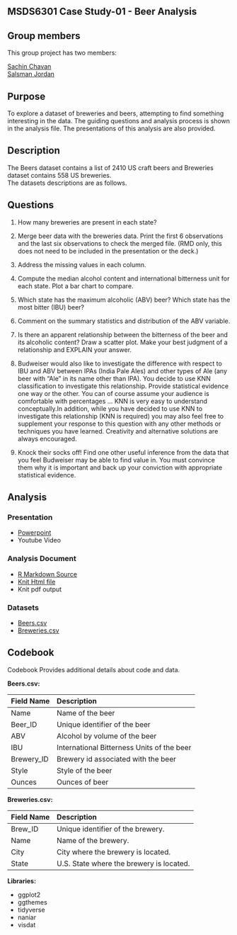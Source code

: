 ## MSDS6301 Case Study-01 - Beer Analysis

## Group members

This group project has two members: 

<a href="https://github.com/sachinac/smu_msds_6306/tree/master/msds_project_01"> 
Sachin Chavan </a><br>
<a href="https://github.com/Jsalsman7/SMU_MSDS"> Salsman Jordan</a>

## Purpose

To explore a dataset of breweries and beers, attempting to find something interesting in the data. The guiding questions and analysis process is shown in the analysis file. The presentations of this analysis are also provided.

## Description

The Beers dataset contains a list of 2410 US craft beers and Breweries dataset contains 558 US breweries.<br>
The datasets descriptions are as follows.

## Questions 

1.   How many breweries are present in each state?

2.   Merge beer data with the breweries data. Print the first 6 observations and the last six observations to check the merged file.  (RMD only, this does not need to be included in the presentation or the deck.)

3.   Address the missing values in each column.

4.   Compute the median alcohol content and international bitterness unit for each state. Plot a bar chart to compare.

5.   Which state has the maximum alcoholic (ABV) beer? Which state has the most bitter (IBU) beer?

6.   Comment on the summary statistics and distribution of the ABV variable.

7.   Is there an apparent relationship between the bitterness of the beer and its alcoholic content? Draw a scatter plot.  Make your best judgment of a relationship and EXPLAIN your answer.

8.  Budweiser would also like to investigate the difference with respect to IBU and ABV between IPAs (India Pale Ales) and other types of Ale (any beer with “Ale” in its name other than IPA).  You decide to use KNN classification to investigate this relationship.  Provide statistical evidence one way or the other. You can of course assume your audience is comfortable with percentages … KNN is very easy to understand conceptually.In addition, while you have decided to use KNN to investigate this relationship (KNN is required) you may also feel free to supplement your response to this question with any other methods or techniques you have learned.  Creativity and alternative solutions are always encouraged.  

9. Knock their socks off!  Find one other useful inference from the data that you feel Budweiser may be able to find value in.  You must convince them why it is important and back up your conviction with appropriate statistical evidence. 


## Analysis

### Presentation

* <a href="https://github.com/sachinac/smu_msds_6306/blob/master/msds_project_01/Sachin_Chavan_DDS_Project01.pptx"> Powerpoint </a>
* Youtube Video

### Analysis Document

* <a href="https://github.com/sachinac/smu_msds_6306/blob/master/msds_project_01/Beers_Analysis.Rmd"> R Markdown Source</a>
* <a href="https://github.com/sachinac/smu_msds_6306/blob/master/msds_project_01/Beers_Analysis.html" target="_blank"> Knit Html file </a>
* Knit pdf output


### Datasets
* <a href="https://github.com/sachinac/smu_msds_6306/blob/master/msds_project_01/data/Beers.csv"> Beers.csv </a>
* <a href="https://github.com/sachinac/smu_msds_6306/blob/master/msds_project_01/data/Breweries.csv"> Breweries.csv </a> 


## Codebook

Codebook Provides additional details about code and data.

**Beers.csv:**

|**Field Name** | **Description**                          |
|-------------|:-------------------------------------------|
|Name         | Name of the beer                           |
|Beer_ID      | Unique identifier of the beer              |
|ABV          | Alcohol by volume of the beer              |
|IBU          | International Bitterness Units of the beer |
|Brewery_ID   | Brewery id associated with the beer        |  
|Style        | Style of the beer                          |
|Ounces       | Ounces of beer                             |

**Breweries.csv:**


|**Field Name** | **Description**                          |
|---------------|:-----------------------------------------|
|Brew_ID        | Unique identifier of the brewery.        |  
|Name           | Name of the brewery.                     |
|City           | City where the brewery is located.       |
|State          |  U.S. State where the brewery is located.|

**Libraries:**
* ggplot2
* ggthemes
* tidyverse
* naniar
* visdat
